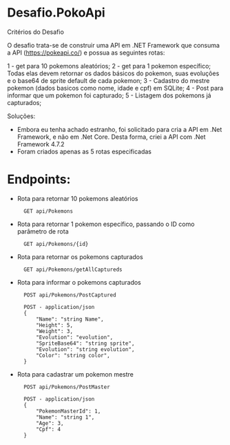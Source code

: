 # Desafio.PokoApi

Critérios do Desafio

O desafio trata-se de construir uma API em .NET Framework que consuma a API (https://pokeapi.co/) e possua as seguintes rotas:

1 - get para 10 pokemons aleatórios;
2 - get para 1 pokemon específico;
    Todas elas devem retornar os dados básicos do pokemon, suas evoluções e o base64 de sprite default de cada pokemon;
3 - Cadastro do mestre pokemon (dados basicos como nome, idade e cpf) em SQLite;
4 - Post para informar que um pokemon foi capturado;
5 - Listagem dos pokemons já capturados;

Soluções:

  - Embora eu tenha achado estranho, foi solicitado para cria a API em .Net Framework, e não em .Net Core. Desta forma, criei a API com .Net Framework 4.7.2
  - Foram criados apenas as 5 rotas especificadas
 
# Endpoints:

- Rota para retornar 10 pokemons aleatórios

        GET api/Pokemons	

- Rota para retornar 1 pokemon específico, passando o ID como parâmetro de rota


        GET api/Pokemons/{id}	

- Rota para retornar os pokemons capturados


        GET api/Pokemons/getAllCaptureds	

- Rota para informar o pokemons capturados


        POST api/Pokemons/PostCaptured	

        POST - application/json
        {
            "Name": "string Name",
            "Height": 5,
            "Weight": 3,
            "Evolution": "evolution",
            "SpriteBase64": "string sprite",
            "Evolution": "string evolution",
            "Color": "string color",
        }

- Rota para cadastrar um pokemon mestre


        POST api/Pokemons/PostMaster	

        POST - application/json
        {
            "PokemonMasterId": 1,
            "Name": "string 1",
            "Age": 3,
            "Cpf": 4
        }
